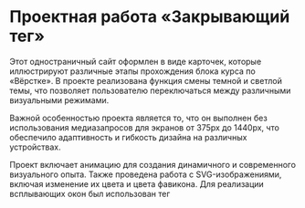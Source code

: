 # Проектная работа «Закрывающий тег»

Этот одностраничный сайт оформлен в виде карточек, которые иллюстрируют различные этапы прохождения блока курса по «Вёрстке». В проекте реализована функция смены темной и светлой темы, что позволяет пользователю переключаться между различными визуальными режимами.

Важной особенностью проекта является то, что он выполнен без использования медиазапросов для экранов от 375px до 1440px, что обеспечило адаптивность и гибкость дизайна на различных устройствах.

Проект включает анимацию для создания динамичного и современного визуального опыта. Также проведена работа с SVG-изображениями, включая изменение их цвета и цвета фавикона. Для реализации всплывающих окон был использован тег <dialog>, который обеспечивает удобное управление модальными окнами.

Особое внимание было уделено оптимизации изображений, что позволило улучшить скорость загрузки сайта и общий пользовательский опыт. Кроме того, использованы фильтры изображений для достижения визуальных эффектов, соответствующих концепции дизайна.

Этот проект является демонстрацией всех навыков и знаний, приобретённых в рамках курса по HTML и CSS от Яндекс Практикума.

## Репозиторий проекта на GitHub

[Открыть](https://github.com/Mazalovalex/zakrivayuschiy-teg-f.git)

## Опубликованный проект

**Посмотреть проект**: [Открыть](https://mazalovalex.github.io/zakrivayuschiy-teg-f/)

## Автор

[Aleksey Mazalov](https://github.com/Mazalovalex)
